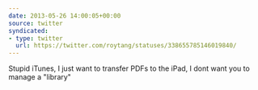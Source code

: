 ```yaml
---
date: 2013-05-26 14:00:05+00:00
source: twitter
syndicated:
- type: twitter
  url: https://twitter.com/roytang/statuses/338655785146019840/
---
```


Stupid iTunes, I just want to transfer PDFs to the iPad, I dont want you to manage a "library"